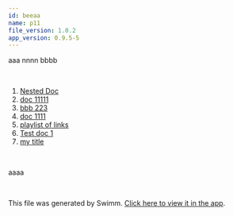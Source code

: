 ```yaml
---
id: beeaa
name: p11
file_version: 1.0.2
app_version: 0.9.5-5
---
```


<!-- Intro - Do not remove this comment -->
aaa nnnn bbbb

<br/>

<!-- Steps - Do not remove this comment -->
1. [Nested Doc](nested-doc.gyvk8.sw.md)
4. [doc 11111](doc-11111.kt6to.sw.md)
5. [bbb 223](bbb-223.zpvog.sw.md)
6. [doc 1111](doc-1111.0q7zd.sw.md)
7. [playlist of links](playlist-of-links.uicw6.pl.sw.md)
8. [Test doc 1](test-doc-1.bmvr2.sw.md)
9. [my title](http://localhost:5000/repos/Z2l0aHViJTNBJTNBY2hhdC1leGFtcGxlJTNBJTNBZXJhbnMtc3dpbW0=/docs/96def)


<br/>

<!-- Summary - Do not remove this comment -->
aaaa

<br/>

This file was generated by Swimm. [Click here to view it in the app](http://localhost:5000/repos/Z2l0aHViJTNBJTNBdDElM0ElM0FlcmFuLXN3aW1t/playlists/beeaa).